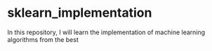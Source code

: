 # sklearn_implementation
In this repository, I will learn the implementation of machine learning algorithms from the best
